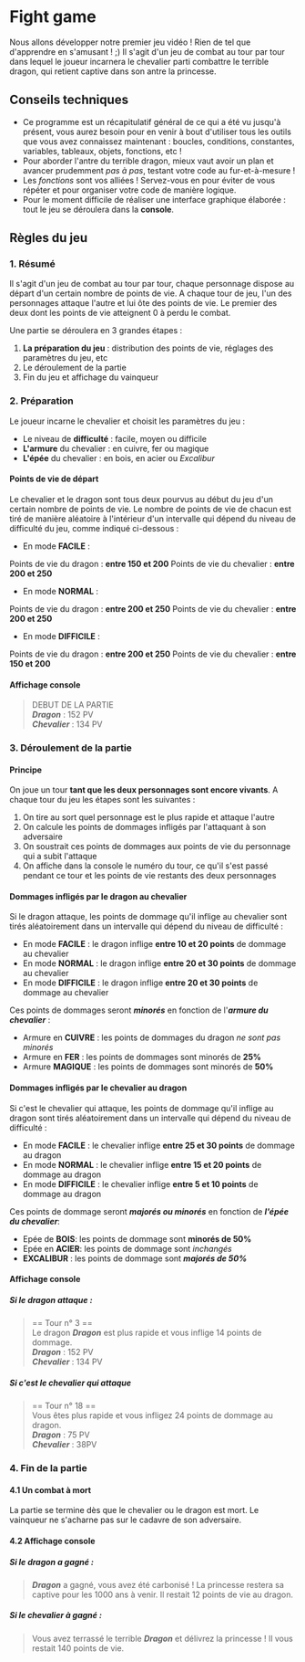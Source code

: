 # Fight game

Nous allons développer notre premier jeu vidéo ! Rien de tel que d'apprendre en s'amusant ! ;) Il s'agit d'un jeu de combat au tour par tour dans lequel le joueur incarnera le chevalier  parti combattre le terrible dragon, qui retient captive dans son antre la princesse.

## Conseils techniques
 - Ce programme est un récapitulatif général de ce qui a été vu jusqu'à présent, vous aurez besoin pour en venir à bout d'utiliser tous les outils que vous avez connaissez maintenant : boucles, conditions, constantes, variables, tableaux, objets, fonctions, etc !
 - Pour aborder l'antre du terrible dragon, mieux vaut avoir un plan et avancer prudemment *pas à pas*, testant votre code au fur-et-à-mesure !
 - Les *fonctions* sont vos alliées ! Servez-vous en pour éviter de vous répéter et pour organiser votre code de manière logique.
 - Pour le moment difficile de réaliser une interface graphique élaborée : tout le jeu se déroulera dans la **console**.

## Règles du jeu
### 1. Résumé
Il s'agit d'un jeu de combat au tour par tour, chaque personnage dispose au départ d'un certain nombre de points de vie. A chaque tour de jeu, l'un des personnages attaque l'autre et lui ôte des points de vie. Le premier des deux dont les points de vie atteignent 0 à perdu le combat. 

Une partie se déroulera en 3 grandes étapes :

 1. **La préparation du jeu** : distribution des points de vie, réglages des paramètres du jeu, etc
 2. Le déroulement de la partie 
 3. Fin du jeu et affichage du vainqueur

### 2. Préparation

Le joueur incarne le chevalier et choisit les paramètres du jeu :
* Le niveau de **difficulté** : facile, moyen ou difficile
* **L'armure** du chevalier : en cuivre, fer ou magique
* **L'épée** du chevalier : en bois, en acier ou *Excalibur*

#### Points de vie de départ   

Le chevalier et le dragon sont tous deux pourvus au début du jeu d'un certain nombre de points de vie. Le nombre de points de vie de chacun est tiré de manière aléatoire à l'intérieur d'un intervalle qui dépend du niveau de difficulté du jeu, comme indiqué ci-dessous :

- En mode **FACILE** : 

Points de vie du dragon : **entre 150 et 200**
Points de vie du chevalier : **entre 200 et 250**
- En mode **NORMAL** : 

Points de vie du dragon : **entre 200 et 250**
Points de vie du chevalier  : **entre 200 et 250**
- En mode **DIFFICILE** : 

Points de vie du dragon  : **entre 200 et 250**
Points de vie du chevalier  : **entre 150 et 200**

#### Affichage console

> DEBUT DE LA PARTIE    
> ***Dragon*** : 152 PV    
> ***Chevalier*** : 134 PV    

### 3. Déroulement de la partie
#### Principe
On joue un tour **tant que les deux personnages sont encore vivants**. A chaque tour du jeu les étapes sont les suivantes : 

 1. On tire au sort quel personnage est le plus rapide et attaque l'autre
 2. On calcule les points de dommages infligés par l'attaquant à son adversaire
 3. On soustrait ces points de dommages aux points de vie du personnage qui a subit l'attaque
 4. On affiche dans la console le numéro du tour, ce qu'il s'est passé pendant ce tour et les points de vie restants des deux personnages

#### Dommages infligés par le dragon au chevalier
Si le dragon attaque, les points de dommage qu'il inflige au chevalier sont tirés aléatoirement dans un intervalle qui dépend du niveau de difficulté :

- En mode **FACILE**      : le dragon inflige **entre 10 et 20 points** de dommage au chevalier
- En mode **NORMAL** : le dragon inflige **entre 20 et 30 points** de dommage au chevalier
- En mode **DIFFICILE** : le dragon inflige **entre 20 et 30 points** de dommage au chevalier

Ces points de dommages seront ***minorés*** en fonction de l'***armure du chevalier*** :

 - Armure en **CUIVRE** : les points de dommages du dragon *ne sont pas minorés*
 - Armure en **FER** : les points de dommages sont minorés de **25%**
 - Armure **MAGIQUE** : les points de dommages sont minorés de **50%**
 
#### Dommages infligés par le chevalier au dragon      

 Si c'est le chevalier qui attaque, les points de dommage qu'il inflige au dragon sont tirés aléatoirement dans un intervalle qui dépend du niveau de difficulté :
- En mode **FACILE**      : le chevalier inflige **entre 25 et 30 points** de dommage au dragon 
- En mode **NORMAL** : le chevalier inflige **entre 15 et 20 points** de dommage au dragon 
- En mode **DIFFICILE** : le chevalier inflige **entre 5 et 10 points** de dommage au dragon 

Ces points de dommage seront ***majorés ou minorés*** en fonction de ***l'épée du chevalier***:

 - Epée de **BOIS**: les points de dommage sont **minorés de 50%**
 - Epée en **ACIER**: les points de dommage sont *inchangés*
 - **EXCALIBUR** : les points de dommage sont ***majorés de 50%***

#### Affichage console
##### Si le dragon attaque :
> == Tour n° 3 ==      
> Le dragon ***Dragon*** est plus rapide et vous inflige 14 points de dommage.     
> ***Dragon*** : 152 PV    
> ***Chevalier*** : 134 PV    

##### Si c'est le chevalier qui attaque
> == Tour n° 18 ==      
> Vous êtes plus rapide et vous infligez 24 points de dommage au dragon.      
> ***Dragon*** : 75 PV    
> ***Chevalier*** : 38PV    

### 4. Fin de la partie
#### 4.1 Un combat à mort
La partie se termine dès que le chevalier ou le dragon est mort. Le vainqueur ne s'acharne pas sur le cadavre de son adversaire. 

#### 4.2 Affichage console   
##### Si le dragon a gagné :    
 > ***Dragon*** a gagné, vous avez été carbonisé ! La princesse restera sa captive pour les 1000 ans à venir.
 > Il restait 12 points de vie au dragon.

##### Si le chevalier à gagné :
> Vous avez terrassé le terrible ***Dragon*** et délivrez la princesse !
> Il vous restait 140 points de vie.
 